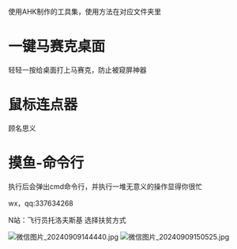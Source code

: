 使用AHK制作的工具集，使用方法在对应文件夹里

# 一键马赛克桌面

轻轻一按给桌面打上马赛克，防止被窥屏神器

# 鼠标连点器

顾名思义

# 摸鱼-命令行

执行后会弹出cmd命令行，并执行一堆无意义的操作显得你很忙


wx，qq:337634268

N站：飞行员托洛夫斯基
选择扶贫方式


![微信图片_20240909144440.jpg](https://s2.loli.net/2024/09/09/ToYAqPdBZv4wcCb.jpg)
![微信图片_20240909150525.jpg](https://s2.loli.net/2024/09/09/KMlPwzpikdyLBof.jpg)